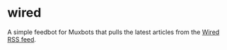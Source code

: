 # wired

A simple feedbot for Muxbots that pulls the latest articles from the [Wired RSS feed](https://www.wired.com/feed/rss).

